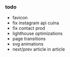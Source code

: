 ### todo

- favicon
- fix instagram api cuina
- fix contact prod
- lighthouse optimizations
- page transitions
- svg animations
- next/prev article in article
